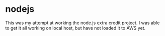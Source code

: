 # nodejs

This was my attempt at working the node.js extra credit project. I was able to get it all working on local host, but have not loaded it to AWS yet.
